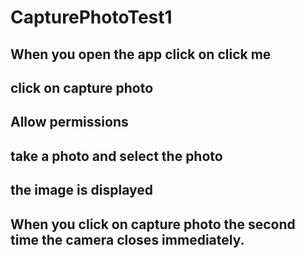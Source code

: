 # CapturePhotoTest1
## When you open the app click on click me
## click on capture photo
## Allow permissions
## take a photo and select the photo
## the image is displayed
## When you click on capture photo the second time the camera closes immediately.
